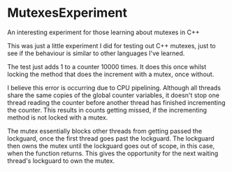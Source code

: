 # MutexesExperiment
An interesting experiment for those learning about mutexes in C++

This was just a little experiment I did for testing out C++ mutexes, just to see if the behaviour is similar to other languages I've learned.  

The test just adds 1 to a counter 10000 times.  It does this once whilst locking the method that does the increment with a mutex, once without.

I believe this error is occurring due to CPU pipelining.  Although all threads share the same copies of the global counter variables, it doesn't stop one thread reading the counter before another thread has finished incrementing the counter.  This results in counts getting missed, if the incrementing method is not locked with a mutex.

The mutex essentially blocks other threads from getting passed the lockguard, once the first thread goes past the lockguard.  The lockguard then owns the mutex until the lockguard goes out of scope, in this case, when the function returns.  This gives the opportunity for the next waiting thread's lockguard to own the mutex.

